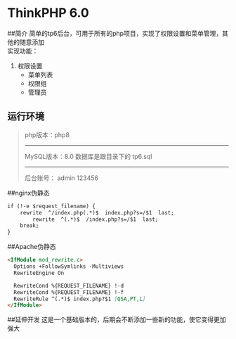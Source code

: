 ThinkPHP 6.0
===============

##简介
简单的tp6后台，可用于所有的php项目，实现了权限设置和菜单管理，其他的随意添加  
  实现功能：
1. 权限设置
   - 菜单列表
   - 权限组
   - 管理员

运行环境
------
> php版本：php8  
> ***
> MySQL版本：8.0 数据库是跟目录下的 tp6.sql  
> ***
> 后台账号： admin 123456
>


##nginx伪静态
```md
if (!-e $request_filename) {
    rewrite  ^/index.php(.*)$  index.php?s=/$1  last;
        rewrite  ^(.*)$  /index.php?s=/$1  last;
    break;
}
```    
##Apache伪静态
```md
<IfModule mod_rewrite.c>
  Options +FollowSymlinks -Multiviews
  RewriteEngine On

  RewriteCond %{REQUEST_FILENAME} !-d
  RewriteCond %{REQUEST_FILENAME} !-f
  RewriteRule ^(.*)$ index.php?$1 [QSA,PT,L]
</IfModule>
```

##延伸开发
这是一个基础版本的，后期会不断添加一些新的功能，使它变得更加强大

